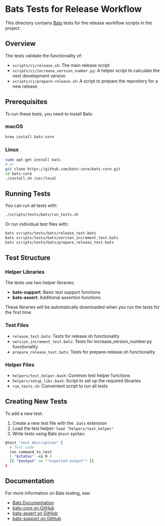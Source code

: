 # Bats Tests for Release Workflow

This directory contains [Bats](https://github.com/bats-core/bats-core) tests for the release workflow scripts in the project.

## Overview

The tests validate the functionality of:
- `scripts/ci/release.sh`: The main release script
- `scripts/ci/increase_version_number.py`: A helper script to calculate the next development version
- `scripts/ci/prepare-release.sh`: A script to prepare the repository for a new release

## Prerequisites

To run these tests, you need to install Bats:

### macOS

```bash
brew install bats-core
```

### Linux

```bash
sudo apt-get install bats
# or
git clone https://github.com/bats-core/bats-core.git
cd bats-core
./install.sh /usr/local
```

## Running Tests

You can run all tests with:

```bash
./scripts/tests/bats/run_tests.sh
```

Or run individual test files with:

```bash
bats scripts/tests/bats/release_test.bats
bats scripts/tests/bats/version_increment_test.bats
bats scripts/tests/bats/prepare_release_test.bats
```

## Test Structure

### Helper Libraries

The tests use two helper libraries:
- **bats-support**: Basic test support functions
- **bats-assert**: Additional assertion functions

These libraries will be automatically downloaded when you run the tests for the first time.

### Test Files

- `release_test.bats`: Tests for release.sh functionality
- `version_increment_test.bats`: Tests for increase_version_number.py functionality
- `prepare_release_test.bats`: Tests for prepare-release.sh functionality

### Helper Files

- `helpers/test_helper.bash`: Common test helper functions
- `helpers/setup_libs.bash`: Script to set up the required libraries
- `run_tests.sh`: Convenient script to run all tests

## Creating New Tests

To add a new test:

1. Create a new test file with the `.bats` extension
2. Load the test helper: `load "helpers/test_helper"`
3. Write tests using Bats `@test` syntax:

```bash
@test "test description" {
  # Test code
  run command_to_test
  [ "$status" -eq 0 ]
  [[ "$output" == *"expected output"* ]]
}
```

## Documentation

For more information on Bats testing, see:
- [Bats Documentation](https://bats-core.readthedocs.io/)
- [bats-core on GitHub](https://github.com/bats-core/bats-core)
- [bats-assert on GitHub](https://github.com/bats-core/bats-assert)
- [bats-support on GitHub](https://github.com/bats-core/bats-support)
